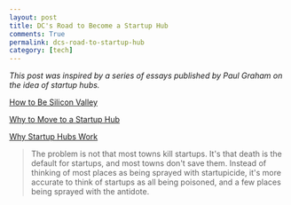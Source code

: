 ```yaml
---
layout: post
title: DC's Road to Become a Startup Hub
comments: True
permalink: dcs-road-to-startup-hub
category: [tech]
---
```


*This post was inspired by a series of essays published by Paul Graham on the idea of startup hubs.*

[How to Be Silicon Valley](http://paulgraham.com/siliconvalley.html)

[Why to Move to a Startup Hub](http://paulgraham.com/startuphubs.html)

[Why Startup Hubs Work](http://paulgraham.com/hubs.html)

> The problem is not that most towns kill startups. It's that death is the default for startups, and most towns don't save them. Instead of thinking of most places as being sprayed with startupicide, it's more accurate to think of startups as all being poisoned, and a few places being sprayed with the antidote.